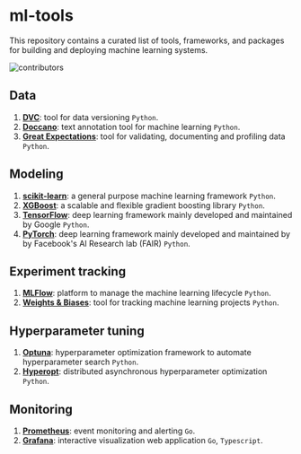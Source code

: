 # ml-tools

This repository contains a curated list of tools, frameworks, and packages for building and deploying machine learning systems.

![contributors](https://img.shields.io/github/contributors/maxscheijen/ml-tools?color=green)

## Data

1. **[DVC](https://dvc.org)**: tool for data versioning `Python`.
2. **[Doccano](https://github.com/doccano/doccano)**: text annotation tool for machine learning `Python`.
3. **[Great Expectations](https://greatexpectations.io)**: tool for validating, documenting and profiling data `Python`.

## Modeling

1. **[scikit-learn](https://scikit-learn.org/)**: a general purpose machine learning framework `Python`.
2. **[XGBoost](https://xgboost.ai/)**: a scalable and flexible gradient boosting library `Python`.
3. **[TensorFlow](https://www.tensorflow.org/)**: deep learning framework mainly developed and maintained by Google `Python`.
4. **[PyTorch](https://pytorch.org/)**:  deep learning framework mainly developed and maintained by by Facebook's AI Research lab (FAIR) `Python`.

## Experiment tracking

1. **[MLFlow](https://mlflow.org/)**: platform to manage the machine learning lifecycle `Python`.
2. **[Weights & Biases](https://wandb.ai/)**: tool for tracking machine learning projects `Python`.

## Hyperparameter tuning

1. **[Optuna](https://optuna.org)**: hyperparameter optimization framework to automate hyperparameter search `Python`.
2. **[Hyperopt](http://hyperopt.github.io/hyperopt/)**: distributed asynchronous hyperparameter optimization `Python`.

## Monitoring

1. **[Prometheus](https://prometheus.io)**: event monitoring and alerting `Go`.
2. **[Grafana](https://github.com/grafana/grafana)**: interactive visualization web application `Go`, `Typescript`.
